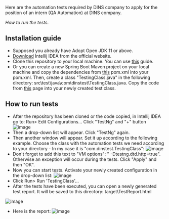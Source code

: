 Here are the automation tests required by DINS company to apply for the position of an intern (QA Automation) at DINS company.

*How to run the tests.*

## Installation guide
 * Supposed you already have Adopt Open JDK 11 or above.
 * [Download](https://www.jetbrains.com/ru-ru/idea/download/#section=windows) Intellij IDEA from the official website.
 * Clone this repository to your local machine. You can use [this](https://www.youtube.com/watch?v=aBVOAnygcZw&ab_channel=IntelliJIDEAbyJetBrains) guide.
 * Or you can create a new Spring Boot Maven project on your local machine and copy the dependencies from [this](https://github.com/InalDJ/DINS-automation-test/blob/master/pom.xml) pom.xml into your pom.xml. Then, create a class "TestingClass.java" in the following directory: src\test\java\com\dinstest\TestingClass.java. Copy the code from [this](https://github.com/InalDJ/DINS-automation-test/blob/master/src/test/java/com/dinstest/TestingClass.java) page into your newly created test class.
 
 
 ## How to run tests
 * After the repository has been cloned or the code copied, in Intellij IDEA go to: Run> Edit Configurations...  Click "TestNg" and "+" button
 ![image](https://user-images.githubusercontent.com/65347205/99301898-b0e90f00-285f-11eb-99f4-246e8980325f.png)
 * Then a drop-down list will appear. Click "TestNg" again.
 * Then another window will appear. Set it up according to the following example. Choose the class with the automation tests we need according to your directory - In my case it is "com.dinstest.TestingClass":
 ![image](https://user-images.githubusercontent.com/65347205/99299035-af1d4c80-285b-11eb-8072-96ed615ad1ab.png)
 * Don't forget to add this text to "VM options": " -Dtestng.dtd.http=true". Otherwise an exception will occur during the tests. Click "Apply" and then "OK".
 * Now you can start tests. Activate your newly created configuration in the drop-down list:
 ![image](https://user-images.githubusercontent.com/65347205/99299466-4da9ad80-285c-11eb-9463-43b54f0ba872.png)
 * Click Run> Run 'TestingClass'...
 * After the tests have been executed, you can open a newly generated test report. It will be saved to this directory: target\TestReport.html
 
![image](https://user-images.githubusercontent.com/65347205/99301323-d295c680-285e-11eb-989d-560842e04ef5.png)
 
 * Here is the report:
 ![image](https://user-images.githubusercontent.com/65347205/99299872-eb04e180-285c-11eb-8296-521191e72f68.png)
